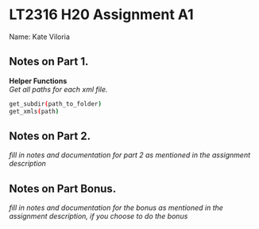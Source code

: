 # LT2316 H20 Assignment A1

Name: Kate Viloria  

## Notes on Part 1.

__Helper Functions__  
_Get all paths for each xml file._  
```bash
get_subdir(path_to_folder)
get_xmls(path)
```  




## Notes on Part 2.

*fill in notes and documentation for part 2 as mentioned in the assignment description*

## Notes on Part Bonus.

*fill in notes and documentation for the bonus as mentioned in the assignment description, if you choose to do the bonus*
